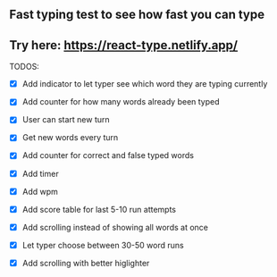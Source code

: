 ## Fast typing test to see how fast you can type
## Try here: https://react-type.netlify.app/

TODOS:

- [x] Add indicator to let typer see which word they are typing currently
- [x] Add counter for how many words already been typed
- [x] User can start new turn
- [x] Get new words every turn
- [x] Add counter for correct and false typed words
- [x] Add timer
- [x] Add wpm
- [x] Add score table for last 5-10 run attempts
- [x] Add scrolling instead of showing all words at once
- [x] Let typer choose between 30-50 word runs
- [x] Add scrolling with better higlighter


